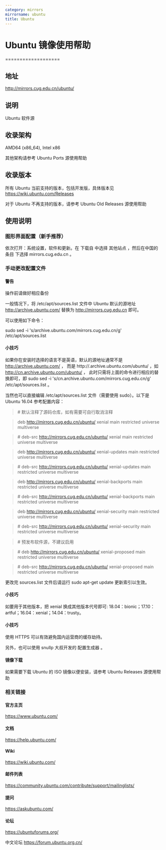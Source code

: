 ```yaml
---
category: mirrors
mirrorname: ubuntu
title: Ubuntu
---
```


# Ubuntu 镜像使用帮助
===================

## 地址
http://mirrors.cug.edu.cn/ubuntu/

## 说明
Ubuntu 软件源

## 收录架构
AMD64 (x86_64), Intel x86

其他架构请参考 Ubuntu Ports 源使用帮助

## 收录版本
所有 Ubuntu 当前支持的版本，包括开发版，具体版本见 https://wiki.ubuntu.com/Releases

对于 Ubuntu 不再支持的版本，请参考 Ubuntu Old Releases 源使用帮助

## 使用说明
### 图形界面配置（新手推荐）
依次打开：系统设置，软件和更新。在 下载自 中选择 其他站点 ，然后在中国的条目 下选择 mirrors.cug.edu.cn 。

### 手动更改配置文件
#### 警告

操作前请做好相应备份

一般情况下，将 /etc/apt/sources.list 文件中 Ubuntu 默认的源地址 http://archive.ubuntu.com/ 替换为 http://mirrors.cug.edu.cn 即可。

可以使用如下命令：

sudo sed -i 's/archive.ubuntu.com/mirrors.cug.edu.cn/g' /etc/apt/sources.list

#### 小技巧

如果你在安装时选择的语言不是英语，默认的源地址通常不是 http://archive.ubuntu.com/ ， 而是 http://<country-code>.archive.ubuntu.com/ubuntu/ ，如 http://cn.archive.ubuntu.com/ubuntu/ ， 此时只需将上面的命令进行相应的替换即可，即 sudo sed -i 's/cn.archive.ubuntu.com/mirrors.cug.edu.cn/g' /etc/apt/sources.list 。

当然也可以直接编辑 /etc/apt/sources.list 文件（需要使用 sudo）。以下是 Ubuntu 16.04 参考配置内容：

>\# 默认注释了源码仓库，如有需要可自行取消注释

>deb http://mirrors.cug.edu.cn/ubuntu/ xenial main restricted universe multiverse

>\# deb-src http://mirrors.cug.edu.cn/ubuntu/ xenial main restricted universe multiverse

>deb http://mirrors.cug.edu.cn/ubuntu/ xenial-updates main restricted universe multiverse

>\# deb-src http://mirrors.cug.edu.cn/ubuntu/ xenial-updates main restricted universe multiverse

>deb http://mirrors.cug.edu.cn/ubuntu/ xenial-backports main restricted universe multiverse

>\# deb-src http://mirrors.cug.edu.cn/ubuntu/ xenial-backports main restricted universe multiverse

>deb http://mirrors.cug.edu.cn/ubuntu/ xenial-security main restricted universe multiverse

>\# deb-src http://mirrors.cug.edu.cn/ubuntu/ xenial-security main restricted universe multiverse

>\# 预发布软件源，不建议启用

>\# deb http://mirrors.cug.edu.cn/ubuntu/ xenial-proposed main restricted universe multiverse

>\# deb-src http://mirrors.cug.edu.cn/ubuntu/ xenial-proposed main restricted universe multiverse


更改完 sources.list 文件后请运行 sudo apt-get update 更新索引以生效。

#### 小技巧

如要用于其他版本，把 xenial 换成其他版本代号即可: 18.04：bionic；17.10：artful；16.04：xenial；14.04：trusty。

#### 小技巧

使用 HTTPS 可以有效避免国内运营商的缓存劫持。

另外，也可以使用 snullp 大叔开发的 配置生成器 。

#### 镜像下载
如果需要下载 Ubuntu 的 ISO 镜像以便安装，请参考 Ubuntu Releases 源使用帮助

### 相关链接
#### 官方主页
https://www.ubuntu.com/

#### 文档
https://help.ubuntu.com/

#### Wiki
https://wiki.ubuntu.com/

#### 邮件列表
https://community.ubuntu.com/contribute/support/mailinglists/

#### 提问
https://askubuntu.com/

#### 论坛
https://ubuntuforums.org/

中文论坛
https://forum.ubuntu.org.cn/
